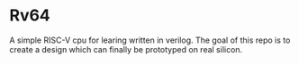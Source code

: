 # Rv64
A simple RISC-V cpu for learing written in verilog. The goal of this repo is to create a design which can finally be prototyped on real silicon.
